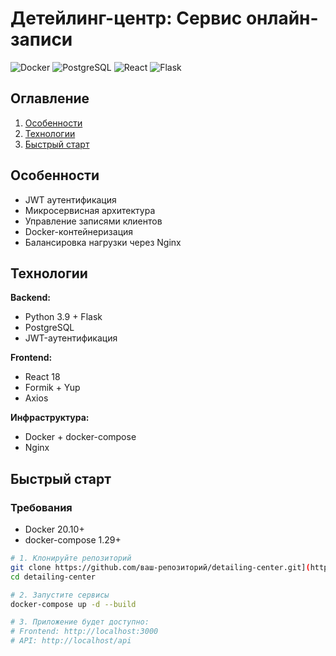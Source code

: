 # Детейлинг-центр: Сервис онлайн-записи

![Docker](https://img.shields.io/badge/Docker-20.10%2B-blue)
![PostgreSQL](https://img.shields.io/badge/PostgreSQL-13-green)
![React](https://img.shields.io/badge/React-18-blue)
![Flask](https://img.shields.io/badge/Flask-2.0-lightgrey)

## Оглавление
1. [Особенности](#особенности)
2. [Технологии](#технологии)
3. [Быстрый старт](#быстрый-старт)

## Особенности
- JWT аутентификация
- Микросервисная архитектура
- Управление записями клиентов
- Docker-контейнеризация
- Балансировка нагрузки через Nginx

## Технологии
**Backend:**
- Python 3.9 + Flask
- PostgreSQL
- JWT-аутентификация

**Frontend:**
- React 18
- Formik + Yup
- Axios

**Инфраструктура:**
- Docker + docker-compose
- Nginx

## Быстрый старт

### Требования
- Docker 20.10+
- docker-compose 1.29+

```bash
# 1. Клонируйте репозиторий
git clone https://github.com/ваш-репозиторий/detailing-center.git](https://github.com/belonogo/detailing-center.git
cd detailing-center

# 2. Запустите сервисы
docker-compose up -d --build

# 3. Приложение будет доступно:
# Frontend: http://localhost:3000
# API: http://localhost/api
